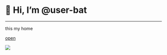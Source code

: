 # 👋 Hi, I’m @user-bat
---

<p>this my home</p>
<a href="https://discord.gg/kaori">open</a>

<img src="file:///C:/Users/%D0%A0%D0%BE%D0%BC%D0%B0%D0%BD/Documents/Dedsec_red/dedsec_red.jpg" ></img>
